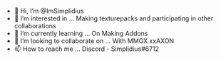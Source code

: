 - 👋 Hi, I’m @ImSimplidius
- 👀 I’m interested in ... Making texturepacks and participating in other collaborations
- 🌱 I’m currently learning ... On Making Addons
- 💞️ I’m looking to collaborate on ... With MMOX xxAXON
- 📫 How to reach me ... Discord - Simplidius#6712 

<!---
ImSimplidius/ImSimplidius is a ✨ special ✨ repository because its `README.md` (this file) appears on your GitHub profile.
You can click the Preview link to take a look at your changes.
--->

